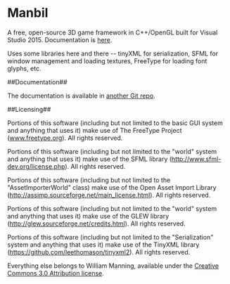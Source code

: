 Manbil
======

A free, open-source 3D game framework in C++/OpenGL built for Visual Studio 2015. Documentation is [here](https://github.com/heyx3/ManbilDocumentation).

Uses some libraries here and there -- tinyXML for serialization, SFML for window management and loading textures, FreeType for loading font glyphs, etc.

##Documentation##

The documentation is available in [another Git repo](https://github.com/heyx3/ManbilDocumentation).

##Licensing##

Portions of this software (including but not limited to the basic GUI system and anything that uses it) make use of The FreeType Project (www.freetype.org). All rights reserved.
    
Portions of this software (including but not limited to the "world" system and anything that uses it) make use of the SFML library (http://www.sfml-dev.org/license.php). All rights reserved.

Portions of this software (including but not limited to the "AssetImporterWorld" class) make use of the Open Asset Import Library (http://assimp.sourceforge.net/main_license.html).  All rights reserved.

Portions of this software (including but not limited to the "world" system and anything that uses it) make use of the GLEW library (http://glew.sourceforge.net/credits.html). All rights reserved.

Portions of this software (including but not limited to the "Serialization" system and anything that uses it) make use of the TinyXML library (https://github.com/leethomason/tinyxml2). All rights reserved.

Everything else belongs to William Manning, available under the [Creative Commons 3.0 Attribution license](https://creativecommons.org/licenses/by/3.0/us/).
